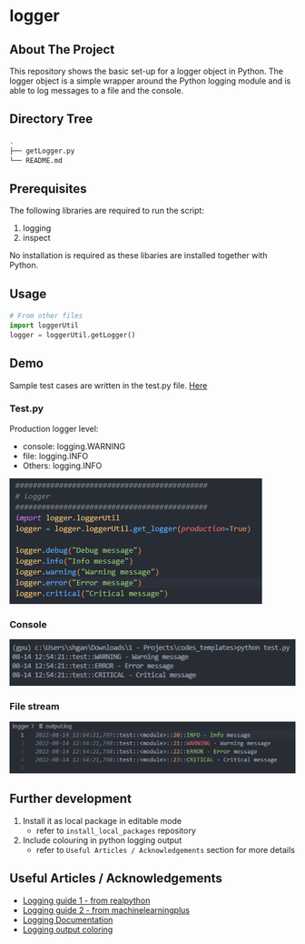 # logger

## About The Project
This repository shows the basic set-up for a logger object in Python. The logger object is a simple wrapper around the Python logging module and is able to log messages to a file and the console.

## Directory Tree
```sh
.
├── getLogger.py
└── README.md
```

## Prerequisites
The following libraries are required to run the script:
1. logging
2. inspect

No installation is required as these libaries are installed together with Python.

## Usage
``` python
# From other files
import loggerUtil
logger = loggerUtil.getLogger()
```

## Demo
Sample test cases are written in the test.py file. [Here](https://github.com/shaohong-g/codes_templates/blob/main/test.py) 

### Test.py
Production logger level: 
- console: logging.WARNING
- file: logging.INFO
- Others: logging.INFO

![test.py](../static/test_logger_codes.PNG "test.py")

### Console
![console output](../static/test_logger_console.PNG "console output")

### File stream
![output.log](../static/test_logger_log.PNG "output.log")


## Further development
1. Install it as local package in editable mode
    - refer to `install_local_packages` repository
2. Include colouring in python logging output
    - refer to `Useful Articles / Acknowledgements` section for more details

## Useful Articles / Acknowledgements
- [Logging guide 1 - from realpython](https://realpython.com/python-logging/)
- [Logging guide 2 - from machinelearningplus](https://www.machinelearningplus.com/python/python-logging-guide/)
- [Logging Documentation](https://docs.python.org/3/howto/logging.html)
- [Logging output coloring](https://stackoverflow.com/questions/384076/how-can-i-color-python-logging-output)
